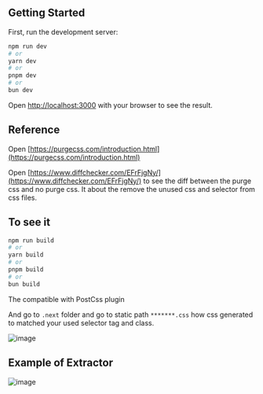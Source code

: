 ## Getting Started

First, run the development server:

```bash
npm run dev
# or
yarn dev
# or
pnpm dev
# or
bun dev
```

Open [http://localhost:3000](http://localhost:3000) with your browser to see the result.

## Reference 
Open [https://purgecss.com/introduction.html](https://purgecss.com/introduction.html)

Open [https://www.diffchecker.com/EFrFjgNy/](https://www.diffchecker.com/EFrFjgNy/) to see the diff between the purge css and no purge css. It about the remove the unused css and selector from css files.

## To see it

```bash
npm run build
# or
yarn build
# or
pnpm build
# or
bun build
```

The compatible with PostCss plugin

And go to ```.next``` folder and go to static path ```*******.css``` how css generated to matched your used selector tag and class. 

![image](https://github.com/siveing/next-purge-css/assets/80828464/9d88513a-08fe-4103-99ed-b3e16add7520)

## Example of Extractor
![image](https://github.com/siveing/next-purge-css/assets/80828464/430094eb-39e9-4a55-8c54-0d2fb01aa113)

